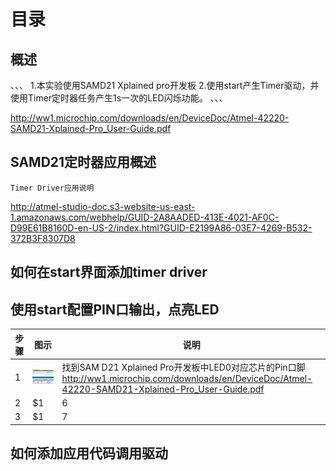 # 目录
## 概述

、、、
1.本实验使用SAMD21 Xplained pro开发板
2.使用start产生Timer驱动，并使用Timer定时器任务产生1s一次的LED闪烁功能。
、、、

http://ww1.microchip.com/downloads/en/DeviceDoc/Atmel-42220-SAMD21-Xplained-Pro_User-Guide.pdf


## SAMD21定时器应用概述
    Timer Driver应用说明
http://atmel-studio-doc.s3-website-us-east-1.amazonaws.com/webhelp/GUID-2A8AADED-413E-4021-AF0C-D99E61B8160D-en-US-2/index.html?GUID-E2199A86-03E7-4269-B532-372B3F8307D8
## 如何在start界面添加timer driver

## 使用start配置PIN口输出，点亮LED
 | 步骤 | 图示 | 说明 |
 | - | ---- | --- | 
 | 1 | ![images](https://github.com/yuchengstudio/SAMD21/blob/master/picture/SAMD21_Timer_001.jpg) | 找到SAM D21 Xplained Pro开发板中LED0对应芯片的Pin口脚 http://ww1.microchip.com/downloads/en/DeviceDoc/Atmel-42220-SAMD21-Xplained-Pro_User-Guide.pdf| 
 | 2 | $1 | 6 | 
 | 3 | $1 | 7 |


## 如何添加应用代码调用驱动
